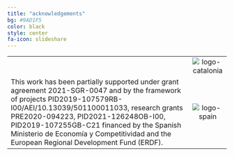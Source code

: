 ```yaml
---
title: "acknowledgements"
bg: #9AD1F5
color: black
style: center
fa-icon: slideshare
---
```


|   |   |
|:--|:-:|
|   |  ![logo-catalonia] |
| This work has been partially supported under grant agreement 2021-SGR-0047 and by the framework of projects PID2019-107579RB-I00/AEI/10.13039/501100011033, research grants PRE2020-094223, PID2021-126248OB-I00, PID2019-107255GB-C21 financed by the Spanish Ministerio de Economía y Competitividad and the European Regional Development Fund (ERDF).  | ![logo-spain] | 

[logo-catalonia]: https://raw.githubusercontent.com/imatge-upc/retrieval-2016-deepvision/master/logos/generalitat.jpg "Logo of Catalan government"
[logo-spain]: https://raw.githubusercontent.com/imatge-upc/retrieval-2016-deepvision/master/logos/MEyC.png "Logo of Spanish government"
